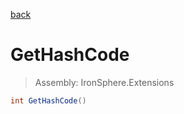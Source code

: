 ﻿

[back](/IronSphere.Extensions/types/FloatExtension)

# GetHashCode

> Assembly: IronSphere.Extensions

```csharp
int GetHashCode()
```



 
